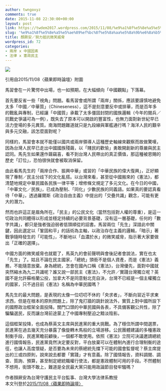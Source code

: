 ```yaml
---
author: twngoxyz
comments: true
date: 2015-11-08 22:30:00+00:00
layout: post
link: https://twdem2017.wordpress.com/2015/11/08/%e9%a1%8f%e5%8e%a5%e5%ae%89%ef%bc%8f%e5%8a%aa%e5%8a%9b%e6%8a%b5%e6%8a%97%e5%be%ae%e7%ac%91%e5%a8%81%e8%84%85/
slug: '%e9%a1%8f%e5%8e%a5%e5%ae%89%ef%bc%8f%e5%8a%aa%e5%8a%9b%e6%8a%b5%e6%8a%97%e5%be%ae%e7%ac%91%e5%a8%81%e8%84%85'
title: 顏厥安／努力抵抗微笑威脅
wordpress_id: 72
categories:
- 兩岸 x 中國因素
- 法律 x 憲政民主
---
```


[![](https://twdem2017.files.wordpress.com/2015/11/3363d-1511082b25e82598258b25e6259e259c-25e5258a25aa25e5258a259b25e6258a25b525e6258a259725e525be25ae25e725ac259125e525a8258125e825842585.jpg?w=229)](https://twdem2017.files.wordpress.com/2015/11/3363d-1511082b25e82598258b25e6259e259c-25e5258a25aa25e5258a259b25e6258a25b525e6258a259725e525be25ae25e725ac259125e525a8258125e825842585.jpg)

引用自2015/11/08〈蘋果即時論壇〉附圖

  
馬習會在一片驚愕中出場，也一如預期，在大幅傾向「中國觀點」下落幕。  
  
首先要反省一些「視角」問題。看馬習會或所謂「兩岸」關係，應該要謹慎地避免太多「中國／中華質」（Chineseness），這不是刻意要反中或排華，而是百年多的戰亂與專制，已經讓「中國質」承載了太多僵固封閉的國族邏輯（今年的閱兵／抗戰史爭議可為一例），既失去了原本可以開啟的豐富性，也無力面對新世紀早已活力登場的多元異質。南海問題難道就只是九段線與軍艦通行嗎？海洋人民的艱辛與多元交融，該怎麼面對呢？  
  
同樣的，馬習會本就不能僅以國共或兩岸領導人這種歷史軸線來觀察而故做驚嘆，因為台灣人民早已走出中國國族殘繭，以「賤民的歡愉」勇敢開創新的尊嚴與民主認同。馬先生如果還作繭竊喜，看不到台灣人民帶出的真正價值，那這種被恩賜的歷史「訂位」，恐怕很快就會被取消保留。  
  
由此看馬先生的「兩岸合作、振興中華」或習的「中華民族的偉大復興」，正好顯現了專制／民主分歧下的文化亂搭。以台灣來看，甚至從中國搬來的《憲法》，都清楚地規定中華民國各民族一律平等；增修條文規定了多元文化。在今日的中國，「中華文化／民族」，已成為壓制、「同化」少數民族的同義語。如果真的要認真看待「中華」，透過羅爾斯《政治自由主義》中提出的「交疊共識」觀念，可能有更大的潛力。  
  
然而也許這正是眉角所在。「民主」的公民文化（當然包括對人權的尊重），是這一切政治共同體得以形成並穩定持續的必要背景基礎，沒有這一層基礎，任何的「數字共識」，都只是強者強迫弱者低頭順從的詔書。馬習兩位「先生」深諳此中關鍵，因此選定以「鞏固和平」的話術為主軸，以政治存在主義的邏輯，「暗示」著戰爭隨時發生的「可能性」，不斷地以「血濃於水」的微笑威脅，指示著大家要做出「正確的選擇」。  
  
中國方面的微笑威脅也就罷了，馬英九的會前聲明與會後記者會說法，實在也太「先生」了。姑且不論在民主國家，「總統」頭銜不是個人資產，而是《憲法》義務，不能隨意放棄。身為總統，怎會在國內口稱《憲法》，台灣優先，面對中國就突然縮水為九二共識呢？誰又說一部民主《憲法》，不允許／實踐台灣獨立呢？英國不是允許蘇格蘭公投，加拿大不是同意魁北克自決，台灣不已經是一個主權獨立的國家，只不過目前《憲法》名稱為中華民國嗎？  
  
馬先生的最大問題，是表現的太像一位叨叨不休的「央求者」，不斷向習近平求東求西，但是在根本的原則問題上，除了鬼打牆的跳針說法外，實質上對中國所設下的國際政治框架全面投降。關門口頭的中華民國與各表，不具備客觀公共性，除了騙騙選民，反而讓台灣前途蒙上了中國專制壓迫之黯淡陰影。  
  
這個框架投降，也成為蔡英文主席與民進黨的重大挑戰。為了穩住所謂中間選票，民進黨在過去幾天充分暴露了像旋轉木馬般的立場游移。公民團體建議的多種憲政制衡手段，民進黨瞻前顧後，一個都不敢使用。依照《憲法》立院可決議邀請總統進行國情報告，民進黨竟然決定要反對，平白放棄可以在體制內進行合理制衡的途徑，也讓人高度懷疑，是否要為未來的蔡總統先擋下可能的國會監督呢？蔡主席提出的三或四原則，說來說去都要「實踐」才有意義。除了國情報告，資料調閱、調查、質詢、預算，甚至制定總統職權行使法，都是憲政體制可用的手段。不然體制不想用，街頭不敢上，難道是全民最大黨只能用政論節目發牢騷嗎？  
  
  
作者顏厥安為台灣守護民主平台監事、台灣大學法律系教授  
本文刊登於[2015/11/08〈蘋果即時論壇〉](http://www.appledaily.com.tw/realtimenews/article/forum/20151108/728253/%E5%8A%AA%E5%8A%9B%E6%8A%B5%E6%8A%97%E5%BE%AE%E7%AC%91%E5%A8%81%E8%84%85)
